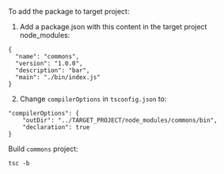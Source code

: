 To add the package to target project:
1. Add a package.json with this content in the target project node_modules:
```
{
  "name": "commons",
  "version": "1.0.0",
  "description": "bar",
  "main": "./bin/index.js"
}
```
2. Change `compilerOptions` in `tsconfig.json` to:
```
"compilerOptions": {
    "outDir": "../TARGET_PROJECT/node_modules/commons/bin",
    "declaration": true
}
```

Build `commons` project:
```
tsc -b
```